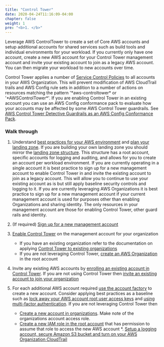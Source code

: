 ```yaml
---
title: "Control Tower"
date: 2020-04-24T11:16:09-04:00
chapter: false
weight: 1
pre: "<b>1. </b>"
---
```

Leverage AWS ControlTower to create a set of Core AWS accounts and setup additional accounts for shared services such as build tools and individual environments for your workload. If you currently only have one account, create a new AWS account for your Control Tower management account and invite your existing account to join as a legacy AWS account. You can then migrate your workload to new accounts over time.

Control Tower applies a number of [Service Control Policies](https://docs.aws.amazon.com/organizations/latest/userguide/orgs_manage_policies_scp.html) to all accounts in your AWS Organization. This will prevent modification of AWS CloudTrail trails and AWS Config rule sets in addition to a number of actions on resources matching the pattern '\*aws-controltower\* or '\*AWSControlTower\*'. If you are enabling Control Tower in an existing account you can use an AWS Config conformance pack to evaluate how your accounts may be affected by some AWS Control Tower guardrails. See [AWS Control Tower Detective Guardrails as an AWS Config Conformance Pack](http://aws.amazon.com/blogs/mt/aws-control-tower-detective-guardrails-as-an-aws-config-conformance-pack). 

### Walk through

1. Understand [best practices for your AWS environment](https://aws.amazon.com/organizations/getting-started/best-practices/) and [plan your landing zone](https://docs.aws.amazon.com/controltower/latest/userguide/planning-your-deployment.html). If you are building your own landing zone you should mirror the [landing zone structure](https://docs.aws.amazon.com/controltower/latest/userguide/how-control-tower-works.html). This structure has a root account, specific accounts for logging and auditing, and allows for you to create an account per workload environment. If you are currently operating in a single account it is best practice to sign up for a new management account to enable Control Tower in and invite the existing account to join as a legacy account. This will allow you to continue to use your existing account as is but still apply baseline security controls and logging to it. If you are currently leveraging AWS Organizations it is best practice to sign up for a new management account if your current management account is used for purposes other than enabling Organizations and sharing identity. The only resources in your management account are those for enabling Control Tower, other guard rails and identity.

1. (If required) [Sign up for a new management account](https://docs.aws.amazon.com/AWSCloudFormation/latest/UserGuide/cfn-sign-up-for-aws.html)
1. [Enable Control Tower](https://docs.aws.amazon.com/controltower/latest/userguide/getting-started-with-control-tower.html) on the management account for your organization
    * If you have an existing organization refer to the documentation on applying [Control Tower to existing organizations](https://docs.aws.amazon.com/controltower/latest/userguide/existing-orgs.html)
    * If you are not leveraging Control Tower, [create an AWS Organization](https://docs.aws.amazon.com/organizations/latest/userguide/orgs_manage_create.html) in the root account
1. Invite any existing AWS accounts by [enrolling an existing account in Control Tower](https://docs.aws.amazon.com/controltower/latest/userguide/enroll-account.html). If you are not using Control Tower then [invite an existing account to join your organization](https://docs.aws.amazon.com/organizations/latest/userguide/orgs_manage_accounts_invites.html)
1. For each additional AWS account required [use the account factory](https://docs.aws.amazon.com/controltower/latest/userguide/account-factory.html) to create a new account. Consider applying best practices as a baseline such as [lock away your AWS account root user access keys](https://docs.aws.amazon.com/IAM/latest/UserGuide/best-practices.html#lock-away-credentials) and [using multi-factor authentication](https://docs.aws.amazon.com/IAM/latest/UserGuide/id_credentials_mfa.html). If you are not leveraging Control Tower then
   * [Create a new account in organizations](https://docs.aws.amazon.com/organizations/latest/userguide/orgs_manage_accounts_create.html). Make note of the organizations account access role.
   * [Create a new IAM role in the root account]( https://docs.aws.amazon.com/organizations/latest/userguide/orgs_manage_accounts_access.html) that has permission to assume that role to access the new AWS account
   *. [Setup a logging  account, secure Amazon S3 bucket and turn on your AWS Organization CloudTrail](../100_Create_a_Data_Bunker/README.md)
